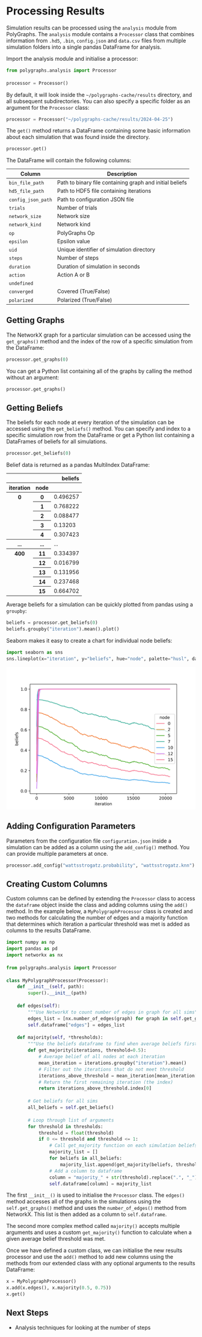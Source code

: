 # Processing Results
Simulation results can be processed using the `analysis` module from PolyGraphs. The `analysis` module contains a `Processor` class that combines information from `.hd5`, `.bin`, `config.json` and `data.csv` files from multiple simulation folders into a single pandas DataFrame for analysis.

Import the analysis module and initialise a processor:

```python
from polygraphs.analysis import Processor

processor = Processor()
``` 

By default, it will look inside the `~/polygraphs-cache/results` directory, and all subsequent subdirectories. You can also specify a specific folder as an argument for the `Processor` class:

```python
processor = Processor("~/polygraphs-cache/results/2024-04-25")
```

The `get()` method returns a DataFrame containing some basic information about each simulation that was found inside the directory.

```python
processor.get()
```

The DataFrame will contain the following columns:

| Column             | Description                                              |
|--------------------|----------------------------------------------------------|
| `bin_file_path`    | Path to binary file containing graph and initial beliefs |
| `hd5_file_path`    | Path to HDF5 file containing iterations                  |
| `config_json_path` | Path to configuration JSON file                          |
| `trials`           | Number of trials                                         |
| `network_size`     | Network size                                             |
| `network_kind`     | Network kind                                             |
| `op`               | PolyGraphs Op                                            |
| `epsilon`          | Epsilon value                                            |
| `uid`              | Unique identifier of simulation directory                |
| `steps`            | Number of steps                                          |
| `duration`         | Duration of simulation in seconds                        |
| `action`           | Action A or B                                            |
| `undefined`        |                                                          |
| `converged`        | Covered (True/False)                                     |
| `polarized`        | Polarized (True/False)                                   |


## Getting Graphs
The NetworkX graph for a particular simulation can be accessed using the `get_graphs()` method and the index of the row of a specific simulation from the DataFrame:
```python
processor.get_graphs(0)
```

You can get a Python list containing all of the graphs by calling the method without an argument:

```python
processor.get_graphs()
```

## Getting Beliefs
The beliefs for each node at every iteration of the simulation can be accessed using the `get_beliefs()` method. You can specify and index to a specific simulation row from the DataFrame or get a Python list containing a DataFrames of beliefs for all simulations.
```python
processor.get_beliefs(0)
```
Belief data is returned as a pandas MultiIndex DataFrame:
<table>
  <thead>
    <tr style="text-align:right">
      <th></th>
      <th></th>
      <th>beliefs</th>
    </tr>
    <tr>
      <th>iteration</th>
      <th>node</th>
      <th></th>
    </tr>
  </thead>
  <tbody>
    <tr>
      <th rowspan="5" valign="top">0</th>
      <th>0</th>
      <td>0.496257</td>
    </tr>
    <tr>
      <th>1</th>
      <td>0.768222</td>
    </tr>
    <tr>
      <th>2</th>
      <td>0.088477</td>
    </tr>
    <tr>
      <th>3</th>
      <td>0.13203</td>
    </tr>
    <tr>
      <th>4</th>
      <td>0.307423</td>
    </tr>
    <tr>
      <th>...</th>
      <th>...</th>
      <td>...</td>
    </tr>
    <tr>
      <th rowspan="5" valign="top">400</th>
      <th>11</th>
      <td>0.334397</td>
    </tr>
    <tr>
      <th>12</th>
      <td>0.016799</td>
    </tr>
    <tr>
      <th>13</th>
      <td>0.131956</td>
    </tr>
    <tr>
      <th>14</th>
      <td>0.237468</td>
    </tr>
    <tr>
      <th>15</th>
      <td>0.664702</td>
    </tr>
  </tbody>
</table>

Average beliefs for a simulation can be quickly plotted from pandas using a `groupby`:

```python
beliefs = processor.get_beliefs(0)
beliefs.groupby("iteration").mean().plot()
```

Seaborn makes it easy to create a chart for individual node beliefs:

```python
import seaborn as sns
sns.lineplot(x="iteration", y="beliefs", hue="node", palette="husl", data=beliefs)
```

![Line chart containing beliefs of nodes](belief_plot.svg)

## Adding Configuration Parameters
Parameters from the configuration file `configuration.json` inside a simulation can be added as a column using the `add_config()` method. You can provide multiple parameters at once.
```python
processor.add_config("wattsstrogatz.probability", "wattsstrogatz.knn")
```

## Creating Custom Columns
Custom columns can be defined by extending the `Processor` class to access the `dataframe` object inside the class and adding columns using the `add()` method. In the example below, a `MyPolygraphProcessor` class is created and two methods for calculating the number of edges and a majority function that determines which iteration a particular threshold was met is added as columns to the results DataFrame.

```python
import numpy as np
import pandas as pd
import networkx as nx

from polygraphs.analysis import Processor

class MyPolygraphProcessor(Processor):
    def __init__(self, path):
        super().__init__(path)

    def edges(self):
        """Use NetworkX to count number of edges in graph for all sims"""
        edges_list = [nx.number_of_edges(graph) for graph in self.get_graphs()]
        self.dataframe["edges"] = edges_list
        
    def majority(self, *thresholds):
        """Use the beliefs dataframe to find when average beliefs first met a given threshold"""
        def get_majority(iterations, threshold=0.5):
            # Average belief of all nodes at each iteration
            mean_iteration = iterations.groupby("iteration").mean()
            # Filter out the iterations that do not meet threshold
            iterations_above_threshold = mean_iteration[mean_iteration['beliefs'] > threshold]
            # Return the first remaining iteration (the index)
            return iterations_above_threshold.index[0]

        # Get beliefs for all sims
        all_beliefs = self.get_beliefs()
        
        # Loop through list of arguments
        for threshold in thresholds:
            threshold = float(threshold)
            if 0 <= threshold and threshold <= 1:
                # Call get_majority function on each simulation beliefs
                majority_list = []
                for beliefs in all_beliefs:
                    majority_list.append(get_majority(beliefs, threshold))
                # Add a column to dataframe
                column = "majority_" + str(threshold).replace(".", "_")
                self.dataframe[column] = majority_list
```

The first `__init__()` is used to initialise the `Processor` class. The `edges()` method accesses all of the graphs in the simulations using the `self.get_graphs()` method and uses the `number_of_edges()` method from NetworkX. This list is then added as a column to `self.dataframe`.

The second more complex method called `majority()` accepts multiple arguments and uses a custom `get_majority()` function to calculate when a given average belief threshold was met.

Once we have defined a custom class, we can initialise the new results processor and use the `add()` method to add new columns using the methods from our extended class with any optional arguments to the results DataFrame:

```python
x = MyPolygraphProcessor()
x.add(x.edges(), x.majority(0.5, 0.75))
x.get()
```

## Next Steps
- Analysis techniques for looking at the number of steps
